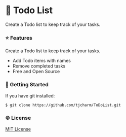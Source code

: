 # 🚀 Todo List
Create a Todo list to keep track of your tasks.

### :star: Features
Create a Todo list to keep track of your tasks.
- Add Todo items with names
- Remove completed tasks
- Free and Open Source

### :rocket: Getting Started
If you have git installed: 
```sh
$ git clone https://github.com/tjcharm/ToDoList.git
```

### :copyright: License
[MIT License](http://opensource.org/licenses/MIT)
